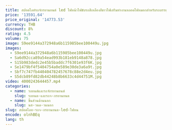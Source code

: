 ```yaml
---
title: สปอตไลท์รถจักรยานยนต์ led ไฟหน้าไฟขับรถสีเหลืองสีขาวไฟเสริมทํางานหลอดไฟหมอกสําหรับรถบรรทุก
price: '13591.64'
price_original: '14773.53'
currency: THB
discount: 8%
rating: 4.5
volume: 75
image: S9ee9144a372948a6b115985bee100449u.jpg
images:
  - S9ee9144a372948a6b115985bee100449u.jpg
  - Sa6d92cca89a54ead993b181eb9148a878.jpg
  - S15b983dedc2e45b5baddc7f6301e93f6K.jpg
  - Se1479bf4f5404754a0e589e30de3a6a9t.jpg
  - Sbf7c747fb440404782457678c88e2d4eu.jpg
  - S5dcb89fd82db44248b8b6633c4d44751M.jpg
video: 4000243644457.mp4
categories:
  - name: รถยนต์และรถจักรยานยนต์
    slug: รถยนต-และรถจ-กรยานยนต
  - name: ชิ้นส่วนด้านนอก
    slug: นส-วนด-านนอก
slug: สปอตไลท-รถจ-กรยานยนต-led-ไฟหน
encode: olnhBEq
lang: th
---
```

  
